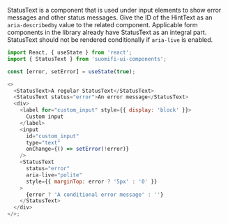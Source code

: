 StatusText is a component that is used under input elements to show error messages and other status messages. Give the ID of the HintText as an `aria-describedby` value to the related component. Applicable form components in the library already have StatusText as an integral part. StatusText should not be rendered conditionally if `aria-live` is enabled.

```js
import React, { useState } from 'react';
import { StatusText } from 'suomifi-ui-components';

const [error, setError] = useState(true);

<>
  <StatusText>A regular StatusText</StatusText>
  <StatusText status="error">An error message</StatusText>
  <div>
    <label for="custom_input" style={{ display: 'block' }}>
      Custom input
    </label>
    <input
      id="custom_input"
      type="text"
      onChange={() => setError(!error)}
    />
    <StatusText
      status="error"
      aria-live="polite"
      style={{ marginTop: error ? '5px' : '0' }}
    >
      {error ? 'A conditional error message' : ''}
    </StatusText>
  </div>
</>;
```
